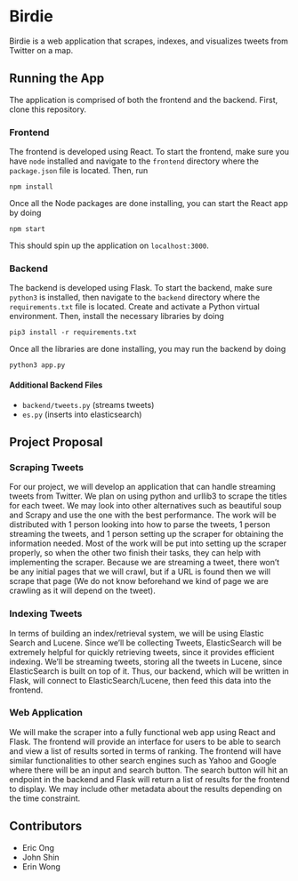 # Birdie
Birdie is a web application that scrapes, indexes, and visualizes tweets from Twitter on a map.

## Running the App
The application is comprised of both the frontend and the backend. First, clone this repository.

### Frontend
The frontend is developed using React. To start the frontend, make sure you have `node` installed and navigate to the `frontend` directory where the `package.json` file is located. Then, run
```
npm install
```
Once all the Node packages are done installing, you can start the React app by doing
```
npm start
```
This should spin up the application on `localhost:3000`.

### Backend
The backend is developed using Flask. To start the backend, make sure `python3` is installed, then navigate to the `backend` directory where the `requirements.txt` file is located. Create and activate a Python virtual environment. Then, install the necessary libraries by doing
```
pip3 install -r requirements.txt
```
Once all the libraries are done installing, you may run the backend by doing
```
python3 app.py
```

#### Additional Backend Files
* `backend/tweets.py` (streams tweets)
* `es.py` (inserts into elasticsearch)

## Project Proposal

### Scraping Tweets
For our project, we will develop an application that can handle streaming tweets from Twitter. We plan on using python and urllib3 to scrape the titles for each tweet. We may look into other alternatives such as beautiful soup and Scrapy and use the one with the best performance. The work will be distributed with 1 person looking into how to parse the tweets, 1 person streaming the tweets, and 1 person setting up the scraper for obtaining the information needed. Most of the work will be put into setting up the scraper properly, so when the other two finish their tasks, they can help with implementing the scraper. Because we are streaming a tweet, there won’t be any initial pages that we will crawl, but if a URL is found then we will scrape that page (We do not know beforehand we kind of page we are crawling as it will depend on the tweet).

### Indexing Tweets
In terms of building an index/retrieval system, we will be using Elastic Search and Lucene. Since we’ll be collecting Tweets, ElasticSearch will be extremely helpful for quickly retrieving tweets, since it provides efficient indexing. We’ll be streaming tweets, storing all the tweets in Lucene, since ElasticSearch is built on top of it. Thus, our backend, which will be written in Flask, will connect to ElasticSearch/Lucene, then feed this data into the frontend.

### Web Application
We will make the scraper into a fully functional web app using React and Flask. The frontend will provide an interface for users to be able to search and view a list of results sorted in terms of ranking. The frontend will have similar functionalities to other search engines such as Yahoo and Google where there will be an input and search button. The search button will hit an endpoint in the backend and Flask will return a list of results for the frontend to display. We may include other metadata about the results depending on the time constraint.

## Contributors
* Eric Ong
* John Shin
* Erin Wong